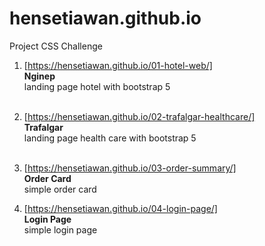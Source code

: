 # hensetiawan.github.io

Project CSS Challenge

1. [https://hensetiawan.github.io/01-hotel-web/]  
   **Nginep**  
    landing page hotel with bootstrap 5  
   <br/>

2. [https://hensetiawan.github.io/02-trafalgar-healthcare/]  
   **Trafalgar**  
    landing page health care with bootstrap 5  
   <br/>

3. [https://hensetiawan.github.io/03-order-summary/]  
   **Order Card**  
    simple order card
   <br/>
   
4. [https://hensetiawan.github.io/04-login-page/]  
**Login Page**  
simple login page
<br/>
